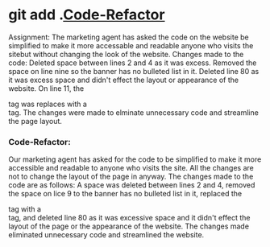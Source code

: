 # git add .[Code-Refactor](https://kristine-1977.github.io/Code-Refactor/)

Assignment: The marketing agent has asked the code on the website be simplified to make it more accessable and readable anyone who visits the sitebut without changing the look of the website.
Changes made to the code:
Deleted space between lines 2 and 4 as it was excess.
Removed the space on line nine so the banner has no bulleted list in it.
Deleted line 80 as it was excess space and didn't effect the layout or appearance of the website.
On line 11, the <div> tag was replaces with a <nav> tag.
The changes were made to elminate unnecessary code and streamline the page layout.

### Code-Refactor:

Our marketing agent has asked for the code to be simplified to make it more accessible and readable to anyone who visits the site. All the changes are not to change the layout of the page in anyway.
The changes made to the code are as follows: A space was deleted between lines 2 and 4, removed the space on lice 9 to the banner has no bulleted list in it, replaced the <div> tag with a <nav> tag, and deleted line 80 as it was excessive space and it didn't effect the layout of the page or the appearance of the website. The changes made eliminated unnecessary code and streamlined the website.
